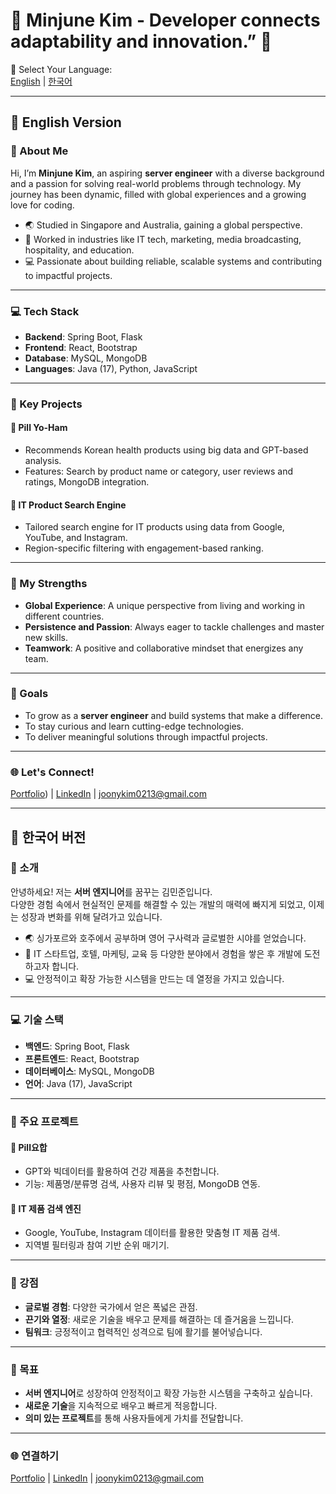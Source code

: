 # 🚀 Minjune Kim - Developer connects adaptability and innovation.” 🌟

👋 Select Your Language:  
[English](#english) | [한국어](#한국어)  

---

## 📝 English Version <a name="english"></a>

### 🌟 About Me
Hi, I’m **Minjune Kim**, an aspiring **server engineer** with a diverse background and a passion for solving real-world problems through technology. My journey has been dynamic, filled with global experiences and a growing love for coding.

- 🌏 Studied in Singapore and Australia, gaining a global perspective.  
- 💼 Worked in industries like IT tech, marketing, media broadcasting, hospitality, and education.
- 💻 Passionate about building reliable, scalable systems and contributing to impactful projects.  

---

### 💻 Tech Stack
- **Backend**: Spring Boot, Flask  
- **Frontend**: React, Bootstrap  
- **Database**: MySQL, MongoDB  
- **Languages**: Java (17), Python, JavaScript  

---

### 📌 Key Projects
#### 🥗 Pill Yo-Ham  
- Recommends Korean health products using big data and GPT-based analysis.  
- Features: Search by product name or category, user reviews and ratings, MongoDB integration.  

#### 🔎 IT Product Search Engine  
- Tailored search engine for IT products using data from Google, YouTube, and Instagram.  
- Region-specific filtering with engagement-based ranking.  

---

### 🌟 My Strengths
- **Global Experience**: A unique perspective from living and working in different countries.  
- **Persistence and Passion**: Always eager to tackle challenges and master new skills.  
- **Teamwork**: A positive and collaborative mindset that energizes any team.  

---

### 🎯 Goals
- To grow as a **server engineer** and build systems that make a difference.  
- To stay curious and learn cutting-edge technologies.  
- To deliver meaningful solutions through impactful projects.  

---

### 🌐 Let's Connect!
[Portfolio](https://rlaalswns128.github.io)) | [LinkedIn](https://www.linkedin.com/in/your-link-here/) | joonykim0213@gmail.com  

---

## 📝 한국어 버전 <a name="한국어"></a>

### 🌟 소개
안녕하세요! 저는 **서버 엔지니어**를 꿈꾸는 김민준입니다.  
다양한 경험 속에서 현실적인 문제를 해결할 수 있는 개발의 매력에 빠지게 되었고, 이제는 성장과 변화를 위해 달려가고 있습니다.

- 🌏 싱가포르와 호주에서 공부하며 영어 구사력과 글로벌한 시야를 얻었습니다.  
- 💼 IT 스타트업, 호텔, 마케팅, 교육 등 다양한 분야에서 경험을 쌓은 후 개발에 도전하고자 합니다.  
- 💻 안정적이고 확장 가능한 시스템을 만드는 데 열정을 가지고 있습니다.  

---

### 💻 기술 스택
- **백엔드**: Spring Boot, Flask  
- **프론트엔드**: React, Bootstrap  
- **데이터베이스**: MySQL, MongoDB  
- **언어**: Java (17), JavaScript  

---

### 📌 주요 프로젝트
#### 🥗 Pill요합
- GPT와 빅데이터를 활용하여 건강 제품을 추천합니다.  
- 기능: 제품명/분류명 검색, 사용자 리뷰 및 평점, MongoDB 연동.  

#### 🔎 IT 제품 검색 엔진  
- Google, YouTube, Instagram 데이터를 활용한 맞춤형 IT 제품 검색.  
- 지역별 필터링과 참여 기반 순위 매기기.  

---

### 🌟 강점
- **글로벌 경험**: 다양한 국가에서 얻은 폭넓은 관점.  
- **끈기와 열정**: 새로운 기술을 배우고 문제를 해결하는 데 즐거움을 느낍니다.  
- **팀워크**: 긍정적이고 협력적인 성격으로 팀에 활기를 불어넣습니다.  

---

### 🎯 목표
- **서버 엔지니어**로 성장하여 안정적이고 확장 가능한 시스템을 구축하고 싶습니다.  
- **새로운 기술**을 지속적으로 배우고 빠르게 적응합니다.  
- **의미 있는 프로젝트**를 통해 사용자들에게 가치를 전달합니다.  

---

### 🌐 연결하기
[Portfolio](https://www.rlaalswns128.github.io) | [LinkedIn](https://www.linkedin.com/in/your-link-here/) | joonykim0213@gmail.com  
